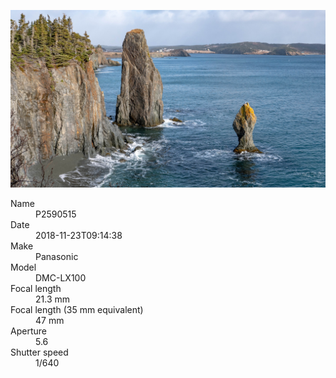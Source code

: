 [![P2590515](/photos/hd/P2590515.jpg)](/photos/full/P2590515.jpg?raw=true)

<dl>
  <dt>Name</dt>
  <dd>P2590515</dd>
  <dt>Date</dt>
  <dd>2018-11-23T09:14:38</dd>
  <dt>Make</dt>
  <dd>Panasonic</dd>
  <dt>Model</dt>
  <dd>DMC-LX100</dd>
  <dt>Focal length</dt>
  <dd>21.3 mm</dd>
  <dt>Focal length (35 mm equivalent)</dt>
  <dd>47 mm</dd>
  <dt>Aperture</dt>
  <dd>5.6</dd>
  <dt>Shutter speed</dt>
  <dd>1/640</dd>
</dl>
